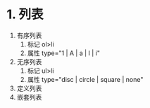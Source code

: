 # 1. 列表
1. 有序列表
	1. 标记 ol>li
	2. 属性 type="1 | A | a | I | i"
2. 无序列表
	1. 标记 ul>li
	2. 属性 type="disc | circle | square | none"
3. 定义列表
4. 嵌套列表